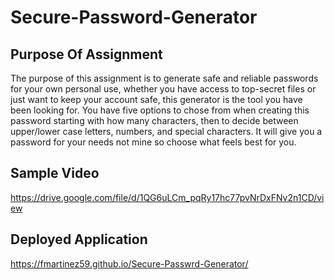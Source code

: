 # Secure-Password-Generator

## Purpose Of Assignment
The purpose of this assignment is to generate safe and reliable passwords for your own personal use, whether you have access to top-secret files or just want to keep your account safe, this generator is the tool you have been looking for. You have five options to chose from when creating this password starting with how many characters, then to decide between upper/lower case letters, numbers, and special characters. It will give you a password for your needs not mine so choose what feels best for you. 


## Sample Video
https://drive.google.com/file/d/1QG6uLCm_pqRy17hc77pvNrDxFNv2n1CD/view 

## Deployed Application
https://fmartinez59.github.io/Secure-Passwrd-Generator/

